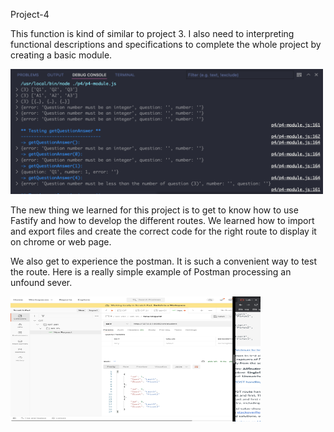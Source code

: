 Project-4 

This function is kind of similar to project 3. I also need to interpreting functional descriptions and specifications to complete the whole project by creating a basic module. 

<img src ="module.png" width= 500 height=200>

The new thing we learned for this project is to get to know how to use Fastify and how to develop the different routes. We learned how to import and export files and create the correct code for the right route to display it on chrome or web page. 


We also get to experience the postman. It is such a convenient way to test the route. Here is a really simple example of Postman processing an unfound sever.

<img src="postman.png" width= 400 height= 200>

